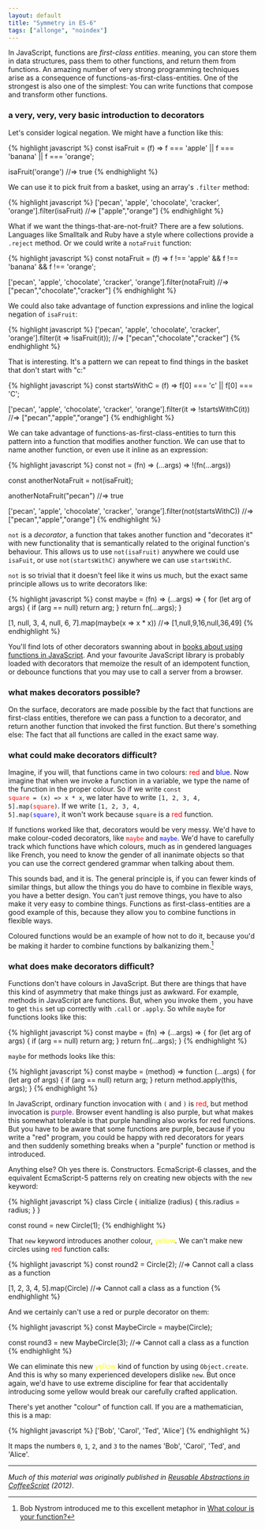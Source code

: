 ```yaml
---
layout: default
title: "Symmetry in ES-6"
tags: ["allonge", "noindex"]
---
```


In JavaScript, functions are *first-class entities*. meaning, you can store them in data structures, pass them to other functions, and return them from functions. An amazing number of very strong programming techniques arise as a consequence of functions-as-first-class-entities. One of the strongest is also one of the simplest: You can write functions that compose and transform other functions.

### a very, very, very basic introduction to decorators

Let's consider logical negation. We might have a function like this:

{% highlight javascript %}
const isaFruit = (f) =>
  f === 'apple' || f === 'banana' || f === 'orange';

isaFruit('orange')
  //=> true
{% endhighlight %}

We can use it to pick fruit from a basket, using an array's `.filter` method:

{% highlight javascript %}
['pecan', 'apple', 'chocolate', 'cracker', 'orange'].filter(isaFruit)
  //=> ["apple","orange"]
{% endhighlight %}

What if we want the things-that-are-not-fruit? There are a few solutions. Languages like Smalltalk and Ruby have a style where collections provide a `.reject` method. Or we could write a `notaFruit` function:

{% highlight javascript %}
const notaFruit = (f) =>
  f !== 'apple' && f !== 'banana' && f !== 'orange';

['pecan', 'apple', 'chocolate', 'cracker', 'orange'].filter(notaFruit)
  //=> ["pecan","chocolate","cracker"]
{% endhighlight %}

We could also take advantage of function expressions and inline the logical negation of `isaFruit`:

{% highlight javascript %}
['pecan', 'apple', 'chocolate', 'cracker', 'orange'].filter(it => !isaFruit(it));
  //=> ["pecan","chocolate","cracker"]
{% endhighlight %}

That is interesting. It's a pattern we can repeat to find things in the basket that don't start with "c:"

{% highlight javascript %}
const startsWithC = (f) =>
  f[0] === 'c' || f[0] === 'C';

['pecan', 'apple', 'chocolate', 'cracker', 'orange'].filter(it => !startsWithC(it))
  //=> ["pecan","apple","orange"]
{% endhighlight %}

We can take advantage of functions-as-first-class-entities to turn this pattern into a function that modifies another function. We can use that to name another function, or even use it inline as an expression:

{% highlight javascript %}
const not = (fn) =>
  (...args) =>
    !(fn(...args))
    
const anotherNotaFruit = not(isaFruit);

anotherNotaFruit("pecan")
  //=> true

['pecan', 'apple', 'chocolate', 'cracker', 'orange'].filter(not(startsWithC))
  //=> ["pecan","apple","orange"]
{% endhighlight %}

`not` is a *decorator*, a function that takes another function and "decorates it" with new functionality that is semantically related to the original function's behaviour. This allows us to use `not(isaFruit)` anywhere we could use `isaFuit`, or use `not(startsWithC)` anywhere we can use `startsWithC`.

`not` is so trivial that it doesn't feel like it wins us much, but the exact same principle allows us to write decorators like:

{% highlight javascript %}
const maybe = (fn) =>
  (...args) => {
    for (let arg of args) {
      if (arg == null) return arg;
    }
    return fn(...args);
  }
    
[1, null, 3, 4, null, 6, 7].map(maybe(x => x * x))
  //=> [1,null,9,16,null,36,49]
{% endhighlight %}

You'll find lots of other decorators swanning about in [books about using functions in JavaScript](https://leanpub.com/javascriptallongesix "Shameless plug for the author's book"). And your favourite JavaScript library is probably loaded with decorators that memoize the result of an idempotent function, or debounce functions that you may use to call a server from a browser.

### what makes decorators possible?

On the surface, decorators are made possible by the fact that functions are first-class entities, therefore we can pass a function to a decorator, and return another function that invoked the first function. But there's something else: The fact that all functions are called in the exact same way.

### what could make decorators difficult?

Imagine, if you will, that functions came in two colours: <span style="color: red;">red</span> and <span style="color: blue;">blue</span>. Now imagine that when we invoke a function in a variable, we type the name of the function in the proper colour. So if we write <code>const <span style="color: red;">square</span> = (x) => x * x</code>, we later have to write <code>[1, 2, 3, 4, 5].map(<span style="color: red;">square</span>)</code>. If we write <code>[1, 2, 3, 4, 5].map(<span style="color: blue;">square</span>)</code>, it won't work because `square` is a <span style="color: red;">red</span> function.

If functions worked like that, decorators would be very messy. We'd have to make colour-coded decorators, like <code><span style="color: red;">maybe</span></code> and <code><span style="color: blue;">maybe</span></code>. We'd have to carefully track which functions have which colours, much as in gendered languages like French, you need to know the gender of all inanimate objects so that you can use the correct gendered grammar when talking about them.

This sounds bad, and it is. The general principle is, if you can fewer kinds of similar things, but allow the things you do have to combine in flexible ways, you have a better design. You can't just remove things, you have to also make it very easy to combine things. Functions as first-class-entities are a good example of this, because they allow you to combine functions in flexible ways.

Coloured functions would be an example of how not to do it, because you'd be making it harder to combine functions by balkanizing them.[^colours]

[^colours]: Bob Nystrom introduced me to this excellent metaphor in [What colour is your function?](http://journal.stuffwithstuff.com/2015/02/01/what-color-is-your-function/)

### what does make decorators difficult?

Functions don't have colours in JavaScript. But there are things that have this kind of asymmetry that make things just as awkward. For example, methods in JavaScript are functions. But, when you invoke them , you have to get `this` set up correctly with `.call` or `.apply`. So while `maybe` for functions looks like this:

{% highlight javascript %}
const maybe = (fn) =>
  (...args) => {
    for (let arg of args) {
      if (arg == null) return arg;
    }
    return fn(...args);
  }
{% endhighlight %}

`maybe` for methods looks like this:

{% highlight javascript %}
const maybe = (method) =>
  function (...args) {
    for (let arg of args) {
      if (arg == null) return arg;
    }
    return method.apply(this, args);
  }
{% endhighlight %}

In JavaScript, ordinary function invocation with `(` and `)` is <span style="color: red;">red</span>, but method invocation is <span style="color: purple;">purple</span>. Browser event handling is also purple, but what makes this somewhat tolerable is that purple handling also works for red functions. But you have to be aware that some functions are purple, because if you write a "red" program, you could be happy with red decorators for years and then suddenly something breaks when a "purple" function or method is introduced.

Anything else? Oh yes there is. Constructors. EcmaScript-6 classes, and the equivalent EcmaScript-5 patterns rely on creating new objects with the `new` keyword:

{% highlight javascript %}
class Circle {
  initialize (radius) {
    this.radius = radius;
  }
}

const round = new Circle(1);
{% endhighlight %}

That `new` keyword introduces another colour, <span style="color: yellow;">yellow</span>. We can't make new circles using <span style="color: red;">red</span> function calls:

{% highlight javascript %}
const round2 = Circle(2);
  //=> Cannot call a class as a function
  
[1, 2, 3, 4, 5].map(Circle)
  //=> Cannot call a class as a function
{% endhighlight %}

And we certainly can't use a red or purple decorator on them:

{% highlight javascript %}
const MaybeCircle = maybe(Circle);

const round3 = new MaybeCircle(3);
  //=> Cannot call a class as a function
{% endhighlight %}

We can eliminate this new <span style="color: yellow;">yellow</span> kind of function by using `Object.create`. And this is why so many experienced developers dislike `new`. But once again, we'd have to use extreme discipline for fear that accidentally introducing some yellow would break our carefully crafted application.

There's yet another "colour" of function call. If you are a mathematician, this is a map:

{% highlight javascript %}
['Bob', 'Carol', 'Ted', 'Alice']
{% endhighlight %}

It maps the numbers `0`, `1`, `2`, and `3` to the names 'Bob', 'Carol', 'Ted', and 'Alice'.

---

*Much of this material was originally published in [Reusable Abstractions in CoffeeScript](https://github.com/raganwald-deprecated/homoiconic/blob/master/2012/01/reuseable-abstractions.md) (2012)*.
